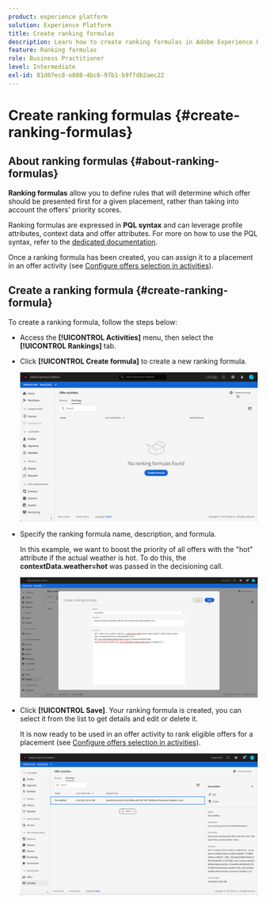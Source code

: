 ```yaml
---
product: experience platform
solution: Experience Platform
title: Create ranking formulas
description: Learn how to create ranking formulas in Adobe Experience Platform.
feature: Ranking formulas
role: Business Practitioner
level: Intermediate
exl-id: 81d07ec8-e808-4bc6-97b1-b9f7db2aec22
---
```

# Create ranking formulas {#create-ranking-formulas}

## About ranking formulas {#about-ranking-formulas}

**Ranking formulas** allow you to define rules that will determine which offer should be presented first for a given placement, rather than taking into account the offers' priority scores.

Ranking formulas are expressed in **PQL syntax** and can leverage profile attributes, context data and offer attributes. For more on how to use the PQL syntax, refer to the [dedicated documentation](https://experienceleague.adobe.com/docs/experience-platform/segmentation/pql/overview.html).

Once a ranking formula has been created, you can assign it to a placement in an offer activity (see [Configure offers selection in activities](../offer-activities/configure-offer-selection.md)).

## Create a ranking formula {#create-ranking-formula}

To create a ranking formula, follow the steps below:

* Access the **[!UICONTROL Activities]** menu, then select the **[!UICONTROL Rankings]** tab.

* Click **[!UICONTROL Create formula]** to create a new ranking formula.

    ![](../assets/ranking-create-formula.png)

* Specify the ranking formula name, description, and formula. 

    In this example, we want to boost the priority of all offers with the "hot" attribute if the actual weather is hot. To do this, the **contextData.weather=hot** was passed in the decisioning call.

    ![](../assets/ranking-syntax.png)

* Click **[!UICONTROL Save]**. Your ranking formula is created, you can select it from the list to get details and edit or delete it.

    It is now ready to be used in an offer activity to rank eligible offers for a placement (see [Configure offers selection in activities](../offer-activities/configure-offer-selection.md)).

    ![](../assets/ranking-formula-created.png)
